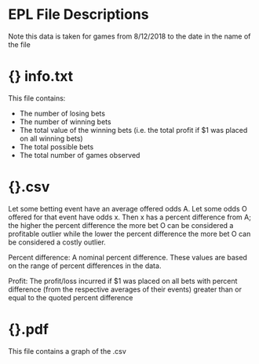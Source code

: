 # EPL File Descriptions

Note this data is taken for games from 8/12/2018 to the date in the name of the file

# {} info.txt

This file contains:
* The number of losing bets
* The number of winning bets
* The total value of the winning bets (i.e. the total profit if $1 was placed on all winning bets)
* The total possible bets
* The total number of games observed

# {}.csv

Let some betting event have an average offered odds A. Let some odds O offered for that event have odds x. Then x has a percent difference from A; the higher the percent difference the more bet O can be considered a profitable outlier while the lower the percent difference the more bet O can be considered a costly outlier.

Percent difference: A nominal percent difference. These values are based on the range of percent differences in the data.

Profit: The profit/loss incurred if $1 was placed on all bets with percent difference (from the respective averages of their events) greater than or equal to the quoted percent difference 

# {}.pdf

This file contains a graph of the .csv